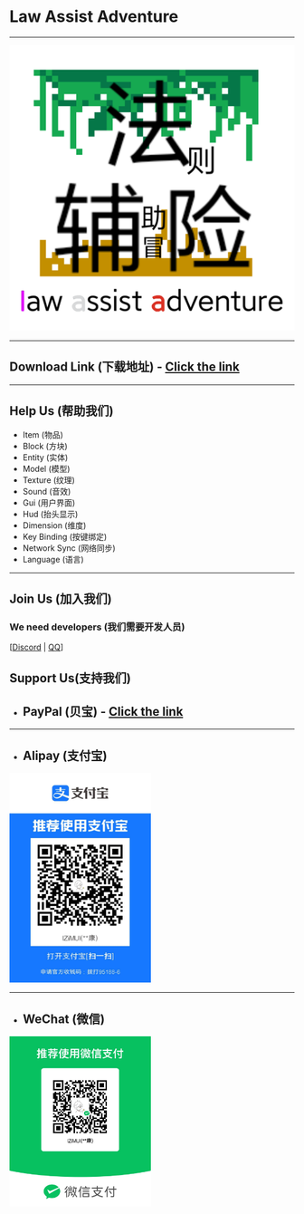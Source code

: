 # Law Assist Adventure

***

![BackgroundImage](/support/BackgroundImage.png)

***

## Download Link (下载地址) - [Click the link](https://www.curseforge.com/minecraft/mc-mods/law-assist-adventure)

***

## Help Us (帮助我们)
- Item (物品)
- Block (方块)
- Entity (实体)
- Model (模型)
- Texture (纹理)
- Sound (音效)
- Gui (用户界面)
- Hud (抬头显示)
- Dimension (维度)
- Key Binding (按键绑定)
- Network Sync (网络同步)
- Language (语言)

***

## Join Us (加入我们)
### We need developers (我们需要开发人员)
[[Discord](https://discord.gg/9pPfjJBB) | [QQ](https://qm.qq.com/q/WHGY9FnnuA)]

## Support Us(支持我们)
- ## PayPal (贝宝) - [Click the link](https://www.paypal.me/lzimul)

***

- ## Alipay (支付宝)
<div>
    <img src="./support/Alipay.jpg" alt="Alipay" width="250" height="370"/>
</div>

***

- ## WeChat (微信)
<div>
    <img src="./support/WeChat.jpg" alt="WeChat" width="250" height="300"/>
</div>